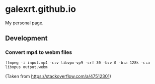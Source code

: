 # galexrt.github.io

My personal page.

## Development

### Convert mp4 to webm files

```console
ffmpeg -i input.mp4 -c:v libvpx-vp9 -crf 30 -b:v 0 -b:a 128k -c:a libopus output.webm
```
(Taken from https://stackoverflow.com/a/47512301)
